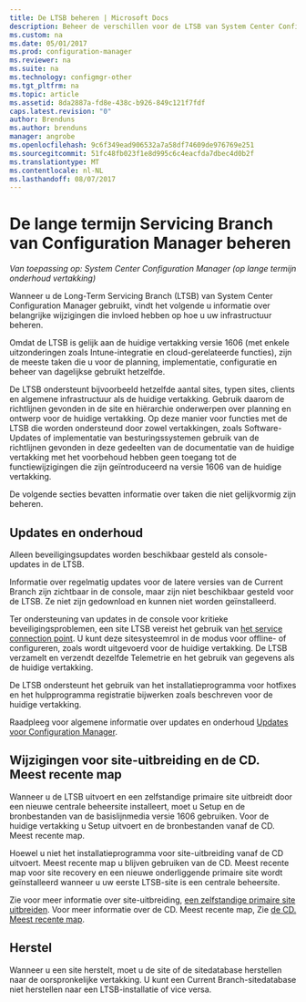```yaml
---
title: De LTSB beheren | Microsoft Docs
description: Beheer de verschillen voor de LTSB van System Center Configuration Manager.
ms.custom: na
ms.date: 05/01/2017
ms.prod: configuration-manager
ms.reviewer: na
ms.suite: na
ms.technology: configmgr-other
ms.tgt_pltfrm: na
ms.topic: article
ms.assetid: 8da2887a-fd8e-438c-b926-849c121f7fdf
caps.latest.revision: "0"
author: Brenduns
ms.author: brenduns
manager: angrobe
ms.openlocfilehash: 9c6f349ead906532a7a58df74609de976769e251
ms.sourcegitcommit: 51fc48fb023f1e8d995c6c4eacfda7dbec4d0b2f
ms.translationtype: MT
ms.contentlocale: nl-NL
ms.lasthandoff: 08/07/2017
---
```

# <a name="manage-the-long-term-servicing-branch-of-configuration-manager"></a>De lange termijn Servicing Branch van Configuration Manager beheren

*Van toepassing op: System Center Configuration Manager (op lange termijn onderhoud vertakking)*

Wanneer u de Long-Term Servicing Branch (LTSB) van System Center Configuration Manager gebruikt, vindt het volgende u informatie over belangrijke wijzigingen die invloed hebben op hoe u uw infrastructuur beheren.

Omdat de LTSB is gelijk aan de huidige vertakking versie 1606 (met enkele uitzonderingen zoals Intune-integratie en cloud-gerelateerde functies), zijn de meeste taken die u voor de planning, implementatie, configuratie en beheer van dagelijkse gebruikt hetzelfde.

De LTSB ondersteunt bijvoorbeeld hetzelfde aantal sites, typen sites, clients en algemene infrastructuur als de huidige vertakking. Gebruik daarom de richtlijnen gevonden in de site en hiërarchie onderwerpen over planning en ontwerp voor de huidige vertakking. Op deze manier voor functies met de LTSB die worden ondersteund door zowel vertakkingen, zoals Software-Updates of implementatie van besturingssystemen gebruik van de richtlijnen gevonden in deze gedeelten van de documentatie van de huidige vertakking met het voorbehoud hebben geen toegang tot de functiewijzigingen die zijn geïntroduceerd na versie 1606 van de huidige vertakking.

De volgende secties bevatten informatie over taken die niet gelijkvormig zijn beheren.

## <a name="updates-and-servicing"></a>Updates en onderhoud
Alleen beveiligingsupdates worden beschikbaar gesteld als console-updates in de LTSB.  

Informatie over regelmatig updates voor de latere versies van de Current Branch zijn zichtbaar in de console, maar zijn niet beschikbaar gesteld voor de LTSB. Ze niet zijn gedownload en kunnen niet worden geïnstalleerd.

Ter ondersteuning van updates in de console voor kritieke beveiligingsproblemen, een site LTSB vereist het gebruik van [het service connection point](/sccm/core/servers/deploy/configure/about-the-service-connection-point). U kunt deze sitesysteemrol in de modus voor offline- of configureren, zoals wordt uitgevoerd voor de huidige vertakking. De LTSB verzamelt en verzendt dezelfde Telemetrie en het gebruik van gegevens als de huidige vertakking.

De LTSB ondersteunt het gebruik van het installatieprogramma voor hotfixes en het hulpprogramma registratie bijwerken zoals beschreven voor de huidige vertakking.

Raadpleeg voor algemene informatie over updates en onderhoud [Updates voor Configuration Manager](/sccm/core/servers/manage/updates).


## <a name="changes-for-site-expansion-and-the-cdlatest-folder"></a>Wijzigingen voor site-uitbreiding en de CD. Meest recente map
Wanneer u de LTSB uitvoert en een zelfstandige primaire site uitbreidt door een nieuwe centrale beheersite installeert, moet u Setup en de bronbestanden van de basislijnmedia versie 1606 gebruiken. Voor de huidige vertakking u Setup uitvoert en de bronbestanden vanaf de CD. Meest recente map.

Hoewel u niet het installatieprogramma voor site-uitbreiding vanaf de CD uitvoert. Meest recente map u blijven gebruiken van de CD. Meest recente map voor site recovery en een nieuwe onderliggende primaire site wordt geïnstalleerd wanneer u uw eerste LTSB-site is een centrale beheersite.

Zie voor meer informatie over site-uitbreiding, [een zelfstandige primaire site uitbreiden](/sccm/core/servers/deploy/install/use-the-setup-wizard-to-install-sites#expand-a-stand-alone-primary-site). Voor meer informatie over de CD. Meest recente map, Zie [de CD. Meest recente map](/sccm/core/servers/manage/the-cd.latest-folder).


## <a name="recovery"></a>Herstel
Wanneer u een site herstelt, moet u de site of de sitedatabase herstellen naar de oorspronkelijke vertakking. U kunt een Current Branch-sitedatabase niet herstellen naar een LTSB-installatie of vice versa.
